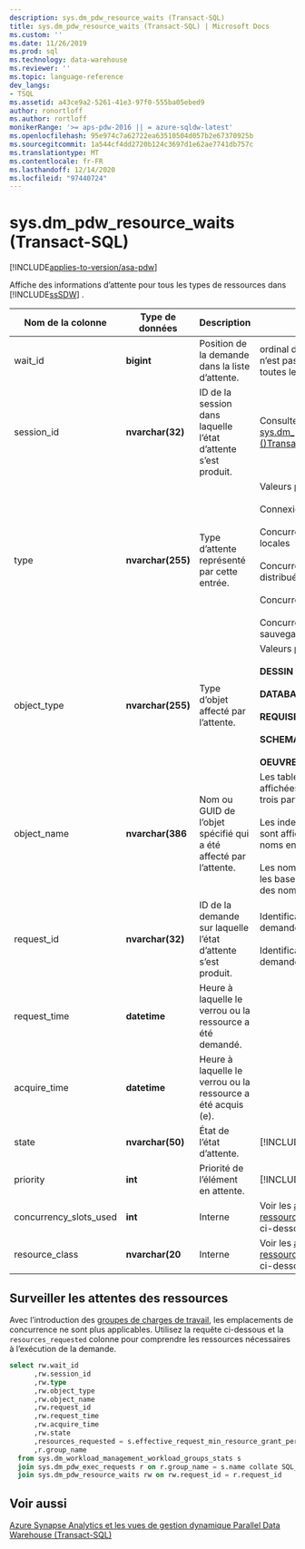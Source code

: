 ```yaml
---
description: sys.dm_pdw_resource_waits (Transact-SQL)
title: sys.dm_pdw_resource_waits (Transact-SQL) | Microsoft Docs
ms.custom: ''
ms.date: 11/26/2019
ms.prod: sql
ms.technology: data-warehouse
ms.reviewer: ''
ms.topic: language-reference
dev_langs:
- TSQL
ms.assetid: a43ce9a2-5261-41e3-97f0-555ba05ebed9
author: ronortloff
ms.author: rortloff
monikerRange: '>= aps-pdw-2016 || = azure-sqldw-latest'
ms.openlocfilehash: 95e974c7a62722ea63510504d057b2e67370925b
ms.sourcegitcommit: 1a544cf4dd2720b124c3697d1e62ae7741db757c
ms.translationtype: MT
ms.contentlocale: fr-FR
ms.lasthandoff: 12/14/2020
ms.locfileid: "97440724"
---
```

# <a name="sysdm_pdw_resource_waits-transact-sql"></a>sys.dm_pdw_resource_waits (Transact-SQL)
[!INCLUDE[applies-to-version/asa-pdw](../../includes/applies-to-version/asa-pdw.md)]

  Affiche des informations d’attente pour tous les types de ressources dans [!INCLUDE[ssSDW](../../includes/sssdw-md.md)] .  
  
|Nom de la colonne|Type de données|Description|Plage|  
|-----------------|---------------|-----------------|-----------|  
|wait_id|**bigint**|Position de la demande dans la liste d’attente.|ordinal de base 0. Cela n’est pas unique pour toutes les entrées d’attente.|  
|session_id|**nvarchar(32)**|ID de la session dans laquelle l’état d’attente s’est produit.|Consultez session_id dans [sys.dm_pdw_exec_sessions &#40;&#41;Transact-SQL ](../../relational-databases/system-dynamic-management-views/sys-dm-pdw-exec-sessions-transact-sql.md).|  
|type|**nvarchar(255)**|Type d’attente représenté par cette entrée.|Valeurs possibles :<br /><br /> Connexion<br /><br /> Concurrence des requêtes locales<br /><br /> Concurrence des requêtes distribuées<br /><br /> Concurrence DMS<br /><br /> Concurrence de sauvegarde|  
|object_type|**nvarchar(255)**|Type d’objet affecté par l’attente.|Valeurs possibles :<br /><br /> **DESSIN**<br /><br /> **DATABASE**<br /><br /> **REQUISE**<br /><br /> **SCHEMA**<br /><br /> **OEUVRE**|  
|object_name|**nvarchar(386**|Nom ou GUID de l’objet spécifié qui a été affecté par l’attente.|Les tables et les vues sont affichées avec des noms en trois parties.<br /><br /> Les index et les statistiques sont affichés avec des noms en quatre parties.<br /><br /> Les noms, les principaux et les bases de données sont des noms de chaîne.|  
|request_id|**nvarchar(32)**|ID de la demande sur laquelle l’état d’attente s’est produit.|Identificateur QID de la demande.<br /><br /> Identificateur GUID pour les demandes de chargement.|  
|request_time|**datetime**|Heure à laquelle le verrou ou la ressource a été demandé.||  
|acquire_time|**datetime**|Heure à laquelle le verrou ou la ressource a été acquis (e).||  
|state|**nvarchar(50)**|État de l’état d’attente.|[!INCLUDE[ssInfoNA](../../includes/ssinfona-md.md)]|  
|priority|**int**|Priorité de l’élément en attente.|[!INCLUDE[ssInfoNA](../../includes/ssinfona-md.md)]|  
|concurrency_slots_used|**int**|Interne|Voir les [attentes des ressources de surveillance](#monitor-resource-waits) ci-dessous|  
|resource_class|**nvarchar(20**|Interne |Voir les [attentes des ressources de surveillance](#monitor-resource-waits) ci-dessous|  
  
## <a name="monitor-resource-waits"></a>Surveiller les attentes des ressources 
Avec l’introduction des [groupes de charges de travail](/azure/sql-data-warehouse/sql-data-warehouse-workload-isolation), les emplacements de concurrence ne sont plus applicables.  Utilisez la requête ci-dessous et la `resources_requested` colonne pour comprendre les ressources nécessaires à l’exécution de la demande.

```sql
select rw.wait_id
      ,rw.session_id
      ,rw.type
      ,rw.object_type
      ,rw.object_name
      ,rw.request_id
      ,rw.request_time
      ,rw.acquire_time
      ,rw.state
      ,resources_requested = s.effective_request_min_resource_grant_percent
      ,r.group_name
  from sys.dm_workload_management_workload_groups_stats s
  join sys.dm_pdw_exec_requests r on r.group_name = s.name collate SQL_Latin1_General_CP1_CI_AS
  join sys.dm_pdw_resource_waits rw on rw.request_id = r.request_id
```

## <a name="see-also"></a>Voir aussi  
 [Azure Synapse Analytics et les vues de gestion dynamique Parallel Data Warehouse &#40;Transact-SQL&#41;](../../relational-databases/system-dynamic-management-views/sql-and-parallel-data-warehouse-dynamic-management-views.md)  
  
